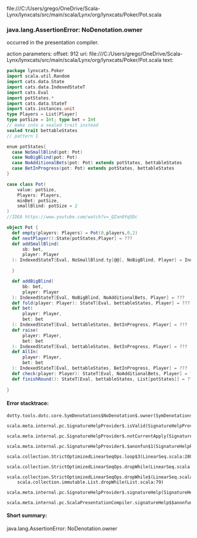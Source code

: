 file:///C:/Users/grego/OneDrive/Scala-Lynx/lynxcats/src/main/scala/Lynx/org/lynxcats/Poker/Pot.scala
### java.lang.AssertionError: NoDenotation.owner

occurred in the presentation compiler.

action parameters:
offset: 912
uri: file:///C:/Users/grego/OneDrive/Scala-Lynx/lynxcats/src/main/scala/Lynx/org/lynxcats/Poker/Pot.scala
text:
```scala
package lynxcats.Poker
import scala.util.Random
import cats.data.State
import cats.data.IndexedStateT
import cats.Eval
import potStates.*
import cats.data.StateT
import cats.instances.unit
type Players = List[Player]
type potSize = Int; type bet = Int
// make into a sealed trait instead
sealed trait bettableStates
// pattern 1

enum potStates{
  case NoSmallBlind(pot: Pot)
  case NoBigBlind(pot: Pot)
  case NoAdditionalBets(pot: Pot) extends potStates, bettableStates
  case BetInProgress(pot: Pot) extends potStates, bettableStates
}

case class Pot(
    value: potSize,
    Players: Players,
    minBet: potSize,
    smallBlind: potSize = 2
)
//IDEA https://www.youtube.com/watch?v=_QZan0Yq5Dc

object Pot {
  def empty(players: Players) = Pot(0,players,0,2)
  def nextPlayer():State[potStates,Player] = ???
  def addSmallBlind(
      sb: bet,
      player: Player
  ): IndexedStateT[Eval, NoSmallBlind.ty[@@], NoBigBlind, Player] = IndexedStateT{NoSmallBlind(pot)=>

  }

  def addBigBlind(
      bb: bet,
      player: Player
  ): IndexedStateT[Eval, NoBigBlind, NoAdditionalBets, Player] = ???
  def fold(player: Player): StateT[Eval, bettableStates, Player] = ???
  def bet(
      player: Player,
      bet: bet
  ): IndexedStateT[Eval, bettableStates, BetInProgress, Player] = ???
  def raise(
      player: Player,
      bet: bet
  ): IndexedStateT[Eval, bettableStates, BetInProgress, Player] = ???
  def AllIn(
      player: Player,
      bet: bet
  ): IndexedStateT[Eval, bettableStates, BetInProgress, Player] = ???
  def check(player: Player): StateT[Eval, NoAdditionalBets, Player] = ???
  def finishRound(): StateT[Eval, bettableStates, List[potStates]] = ???
    
}

```



#### Error stacktrace:

```
dotty.tools.dotc.core.SymDenotations$NoDenotation$.owner(SymDenotations.scala:2576)
	scala.meta.internal.pc.SignatureHelpProvider$.isValid(SignatureHelpProvider.scala:83)
	scala.meta.internal.pc.SignatureHelpProvider$.notCurrentApply(SignatureHelpProvider.scala:94)
	scala.meta.internal.pc.SignatureHelpProvider$.$anonfun$1(SignatureHelpProvider.scala:48)
	scala.collection.StrictOptimizedLinearSeqOps.loop$3(LinearSeq.scala:280)
	scala.collection.StrictOptimizedLinearSeqOps.dropWhile(LinearSeq.scala:282)
	scala.collection.StrictOptimizedLinearSeqOps.dropWhile$(LinearSeq.scala:278)
	scala.collection.immutable.List.dropWhile(List.scala:79)
	scala.meta.internal.pc.SignatureHelpProvider$.signatureHelp(SignatureHelpProvider.scala:48)
	scala.meta.internal.pc.ScalaPresentationCompiler.signatureHelp$$anonfun$1(ScalaPresentationCompiler.scala:375)
```
#### Short summary: 

java.lang.AssertionError: NoDenotation.owner